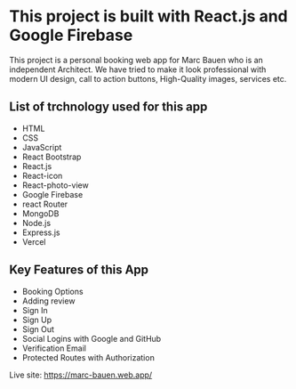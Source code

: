 # This project is built with React.js and Google Firebase

This project is a personal booking web app for Marc Bauen who is an independent Architect. We have tried to make it look
professional with modern UI design, call to action buttons, High-Quality images, services etc.

## List of trchnology used for this app

- HTML
- CSS 
- JavaScript
- React Bootstrap
- React.js
- React-icon
- React-photo-view
- Google Firebase
- react Router
- MongoDB
- Node.js
- Express.js
- Vercel

## Key Features of this App

- Booking Options
- Adding review
- Sign In
- Sign Up
- Sign Out
- Social Logins with Google and GitHub
- Verification Email
- Protected Routes with Authorization

Live site: https://marc-bauen.web.app/